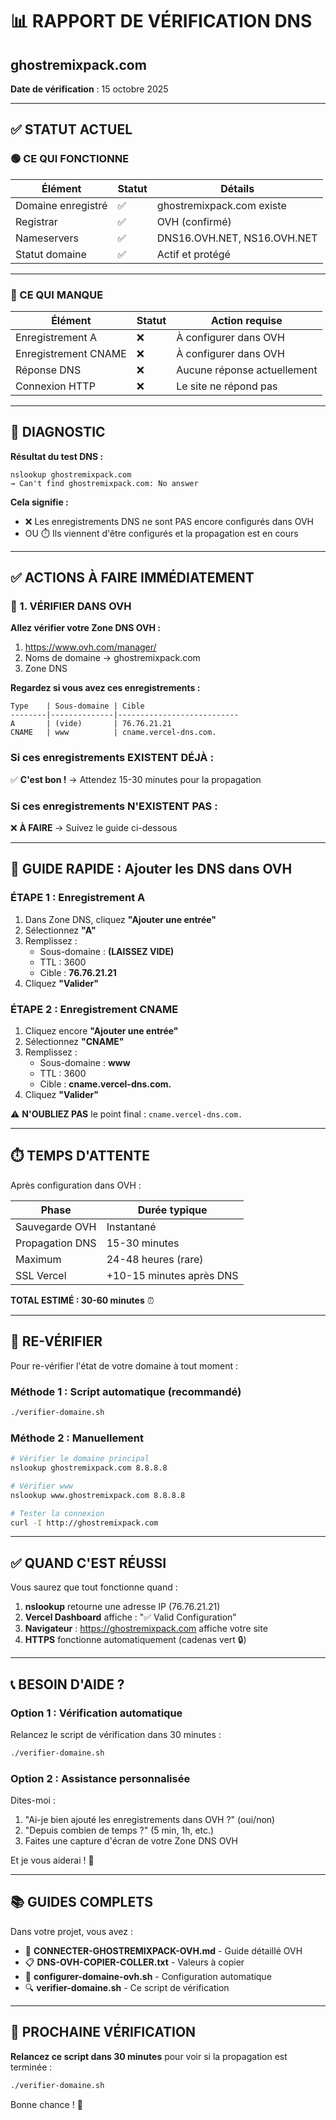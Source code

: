 # 📊 RAPPORT DE VÉRIFICATION DNS
## ghostremixpack.com

**Date de vérification** : 15 octobre 2025

---

## ✅ STATUT ACTUEL

### 🟢 CE QUI FONCTIONNE

| Élément | Statut | Détails |
|---------|--------|---------|
| Domaine enregistré | ✅ | ghostremixpack.com existe |
| Registrar | ✅ | OVH (confirmé) |
| Nameservers | ✅ | DNS16.OVH.NET, NS16.OVH.NET |
| Statut domaine | ✅ | Actif et protégé |

---

### 🔴 CE QUI MANQUE

| Élément | Statut | Action requise |
|---------|--------|----------------|
| Enregistrement A | ❌ | À configurer dans OVH |
| Enregistrement CNAME | ❌ | À configurer dans OVH |
| Réponse DNS | ❌ | Aucune réponse actuellement |
| Connexion HTTP | ❌ | Le site ne répond pas |

---

## 🎯 DIAGNOSTIC

**Résultat du test DNS :**
```
nslookup ghostremixpack.com
→ Can't find ghostremixpack.com: No answer
```

**Cela signifie :**
- ❌ Les enregistrements DNS ne sont PAS encore configurés dans OVH
- OU ⏱️ Ils viennent d'être configurés et la propagation est en cours

---

## ✅ ACTIONS À FAIRE IMMÉDIATEMENT

### 🔧 1. VÉRIFIER DANS OVH

**Allez vérifier votre Zone DNS OVH :**
1. https://www.ovh.com/manager/
2. Noms de domaine → ghostremixpack.com
3. Zone DNS

**Regardez si vous avez ces enregistrements :**

```
Type    | Sous-domaine | Cible
--------|--------------|---------------------------
A       | (vide)       | 76.76.21.21
CNAME   | www          | cname.vercel-dns.com.
```

### Si ces enregistrements EXISTENT DÉJÀ :
✅ **C'est bon !** → Attendez 15-30 minutes pour la propagation

### Si ces enregistrements N'EXISTENT PAS :
❌ **À FAIRE** → Suivez le guide ci-dessous

---

## 📝 GUIDE RAPIDE : Ajouter les DNS dans OVH

### ÉTAPE 1 : Enregistrement A

1. Dans Zone DNS, cliquez **"Ajouter une entrée"**
2. Sélectionnez **"A"**
3. Remplissez :
   - Sous-domaine : **(LAISSEZ VIDE)**
   - TTL : 3600
   - Cible : **76.76.21.21**
4. Cliquez **"Valider"**

### ÉTAPE 2 : Enregistrement CNAME

1. Cliquez encore **"Ajouter une entrée"**
2. Sélectionnez **"CNAME"**
3. Remplissez :
   - Sous-domaine : **www**
   - TTL : 3600
   - Cible : **cname.vercel-dns.com.**
4. Cliquez **"Valider"**

⚠️ **N'OUBLIEZ PAS** le point final : `cname.vercel-dns.com.`

---

## ⏱️ TEMPS D'ATTENTE

Après configuration dans OVH :

| Phase | Durée typique |
|-------|---------------|
| Sauvegarde OVH | Instantané |
| Propagation DNS | 15-30 minutes |
| Maximum | 24-48 heures (rare) |
| SSL Vercel | +10-15 minutes après DNS |

**TOTAL ESTIMÉ : 30-60 minutes** ⏰

---

## 🔄 RE-VÉRIFIER

Pour re-vérifier l'état de votre domaine à tout moment :

### Méthode 1 : Script automatique (recommandé)
```bash
./verifier-domaine.sh
```

### Méthode 2 : Manuellement
```bash
# Vérifier le domaine principal
nslookup ghostremixpack.com 8.8.8.8

# Vérifier www
nslookup www.ghostremixpack.com 8.8.8.8

# Tester la connexion
curl -I http://ghostremixpack.com
```

---

## ✅ QUAND C'EST RÉUSSI

Vous saurez que tout fonctionne quand :

1. **nslookup** retourne une adresse IP (76.76.21.21)
2. **Vercel Dashboard** affiche : "✅ Valid Configuration"
3. **Navigateur** : https://ghostremixpack.com affiche votre site
4. **HTTPS** fonctionne automatiquement (cadenas vert 🔒)

---

## 📞 BESOIN D'AIDE ?

### Option 1 : Vérification automatique
Relancez le script de vérification dans 30 minutes :
```bash
./verifier-domaine.sh
```

### Option 2 : Assistance personnalisée
Dites-moi :
1. "Ai-je bien ajouté les enregistrements dans OVH ?" (oui/non)
2. "Depuis combien de temps ?" (5 min, 1h, etc.)
3. Faites une capture d'écran de votre Zone DNS OVH

Et je vous aiderai ! 🚀

---

## 📚 GUIDES COMPLETS

Dans votre projet, vous avez :
- 📘 **CONNECTER-GHOSTREMIXPACK-OVH.md** - Guide détaillé OVH
- 📋 **DNS-OVH-COPIER-COLLER.txt** - Valeurs à copier
- 🔧 **configurer-domaine-ovh.sh** - Configuration automatique
- 🔍 **verifier-domaine.sh** - Ce script de vérification

---

## 🎯 PROCHAINE VÉRIFICATION

**Relancez ce script dans 30 minutes** pour voir si la propagation est terminée :
```bash
./verifier-domaine.sh
```

Bonne chance ! 🚀



